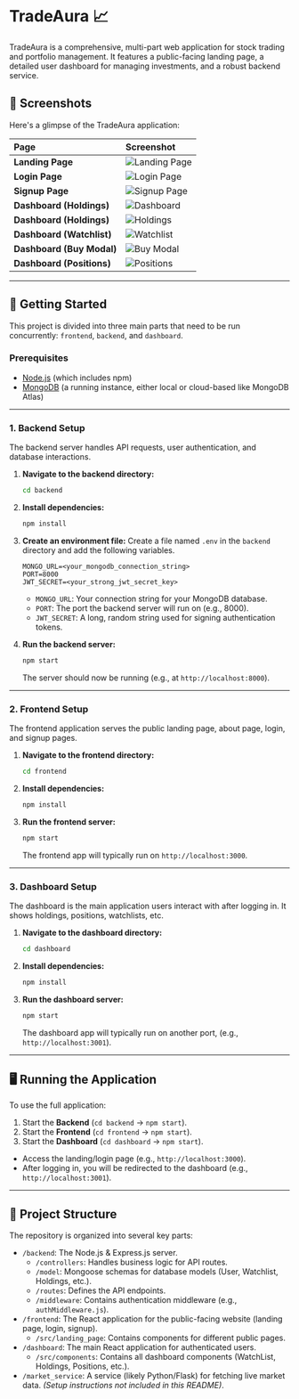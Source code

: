 # TradeAura 📈

TradeAura is a comprehensive, multi-part web application for stock trading and portfolio management. It features a public-facing landing page, a detailed user dashboard for managing investments, and a robust backend service.

## 📸 Screenshots

Here's a glimpse of the TradeAura application:

| Page | Screenshot |
| :--- | :--- |
| **Landing Page** | ![Landing Page](<./screenshots/landing.png>) |
| **Login Page** | ![Login Page](<./screenshots/login.png>) |
| **Signup Page** | ![Signup Page](<./screenshots/signup.png>) |
| **Dashboard (Holdings)** | ![Dashboard](<./screenshots/dashboard.png>) |
| **Dashboard (Holdings)** | ![Holdings](<./screenshots/holdings.png>) |
| **Dashboard (Watchlist)** | ![Watchlist](<./screenshots/orders.png>) |
| **Dashboard (Buy Modal)** | ![Buy Modal](<./screenshots/buy.png>) |
| **Dashboard (Positions)** | ![Positions](<./screenshots/positions.png>) |


---

## 🚀 Getting Started

This project is divided into three main parts that need to be run concurrently: `frontend`, `backend`, and `dashboard`.

### Prerequisites

* [Node.js](https://nodejs.org/) (which includes npm)
* [MongoDB](https://www.mongodb.com/) (a running instance, either local or cloud-based like MongoDB Atlas)

---

### 1. Backend Setup

The backend server handles API requests, user authentication, and database interactions.

1.  **Navigate to the backend directory:**
    ```sh
    cd backend
    ```

2.  **Install dependencies:**
    ```sh
    npm install
    ```

3.  **Create an environment file:**
    Create a file named `.env` in the `backend` directory and add the following variables.

    ```env
    MONGO_URL=<your_mongodb_connection_string>
    PORT=8000
    JWT_SECRET=<your_strong_jwt_secret_key>
    ```
    * `MONGO_URL`: Your connection string for your MongoDB database.
    * `PORT`: The port the backend server will run on (e.g., 8000).
    * `JWT_SECRET`: A long, random string used for signing authentication tokens.

4.  **Run the backend server:**
    ```sh
    npm start
    ```
    The server should now be running (e.g., at `http://localhost:8000`).

---

### 2. Frontend Setup

The frontend application serves the public landing page, about page, login, and signup pages.

1.  **Navigate to the frontend directory:**
    ```sh
    cd frontend
    ```

2.  **Install dependencies:**
    ```sh
    npm install
    ```

3.  **Run the frontend server:**
    ```sh
    npm start
    ```
    The frontend app will typically run on `http://localhost:3000`.

---

### 3. Dashboard Setup

The dashboard is the main application users interact with after logging in. It shows holdings, positions, watchlists, etc.

1.  **Navigate to the dashboard directory:**
    ```sh
    cd dashboard
    ```

2.  **Install dependencies:**
    ```sh
    npm install
    ```

3.  **Run the dashboard server:**
    ```sh
    npm start
    ```
    The dashboard app will typically run on another port, (e.g., `http://localhost:3001`).

---

## 🖥️ Running the Application

To use the full application:
1.  Start the **Backend** (`cd backend` -> `npm start`).
2.  Start the **Frontend** (`cd frontend` -> `npm start`).
3.  Start the **Dashboard** (`cd dashboard` -> `npm start`).

* Access the landing/login page (e.g., `http://localhost:3000`).
* After logging in, you will be redirected to the dashboard (e.g., `http://localhost:3001`).

---

## 📁 Project Structure

The repository is organized into several key parts:

* `/backend`: The Node.js & Express.js server.
    * `/controllers`: Handles business logic for API routes.
    * `/model`: Mongoose schemas for database models (User, Watchlist, Holdings, etc.).
    * `/routes`: Defines the API endpoints.
    * `/middleware`: Contains authentication middleware (e.g., `authMiddleware.js`).
* `/frontend`: The React application for the public-facing website (landing page, login, signup).
    * `/src/landing_page`: Contains components for different public pages.
* `/dashboard`: The main React application for authenticated users.
    * `/src/components`: Contains all dashboard components (WatchList, Holdings, Positions, etc.).
* `/market_service`: A service (likely Python/Flask) for fetching live market data. *(Setup instructions not included in this README)*.